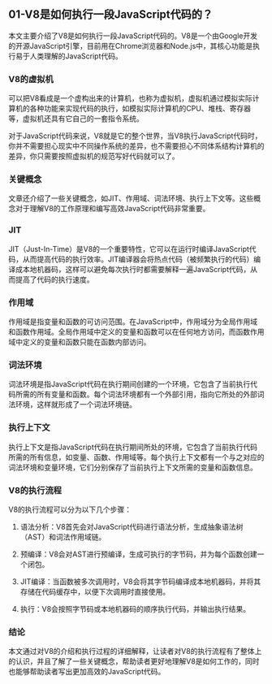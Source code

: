 ## 01-V8是如何执行一段JavaScript代码的？
本文主要介绍了V8是如何执行一段JavaScript代码的。V8是一个由Google开发的开源JavaScript引擎，目前用在Chrome浏览器和Node.js中，其核心功能是执行易于人类理解的JavaScript代码。

### V8的虚拟机
可以把V8看成是一个虚构出来的计算机，也称为虚拟机，虚拟机通过模拟实际计算机的各种功能来实现代码的执行，如模拟实际计算机的CPU、堆栈、寄存器等，虚拟机还具有它自己的一套指令系统。

对于JavaScript代码来说，V8就是它的整个世界，当V8执行JavaScript代码时，你并不需要担心现实中不同操作系统的差异，也不需要担心不同体系结构计算机的差异，你只需要按照虚拟机的规范写好代码就可以了。


### 关键概念
文章还介绍了一些关键概念，如JIT、作用域、词法环境、执行上下文等。这些概念对于理解V8的工作原理和编写高效JavaScript代码非常重要。


### JIT
JIT（Just-In-Time）是V8的一个重要特性，它可以在运行时编译JavaScript代码，从而提高代码的执行效率。JIT编译器会将热点代码（被频繁执行的代码）编译成本地机器码，这样可以避免每次执行时都需要解释一遍JavaScript代码，从而提高了代码的执行速度。

### 作用域
作用域是指变量和函数的可访问范围。在JavaScript中，作用域分为全局作用域和函数作用域。全局作用域中定义的变量和函数可以在任何地方访问，而函数作用域中定义的变量和函数只能在函数内部访问。

### 词法环境
词法环境是指JavaScript代码在执行期间创建的一个环境，它包含了当前执行代码所需的所有变量和函数。每个词法环境都有一个外部引用，指向它所处的外部词法环境，这样就形成了一个词法环境链。

### 执行上下文
执行上下文是指JavaScript代码在执行期间所处的环境，它包含了当前执行代码所需的所有信息，如变量、函数、作用域等。每个执行上下文都有一个与之对应的词法环境和变量环境，它们分别保存了当前执行上下文所需的变量和函数信息。

### V8的执行流程
V8的执行流程可以分为以下几个步骤：

1. 语法分析：V8首先会对JavaScript代码进行语法分析，生成抽象语法树（AST）和词法作用域链。

2. 预编译：V8会对AST进行预编译，生成可执行的字节码，并为每个函数创建一个闭包。

3. JIT编译：当函数被多次调用时，V8会将其字节码编译成本地机器码，并将其存储在代码缓存中，以便下次调用时直接使用。

4. 执行：V8会按照字节码或本地机器码的顺序执行代码，并输出执行结果。

### 结论
本文通过对V8的介绍和执行过程的详细解释，让读者对V8的执行流程有了整体上的认识，并且了解了一些关键概念，帮助读者更好地理解V8是如何工作的，同时也能够帮助读者写出更加高效的JavaScript代码。